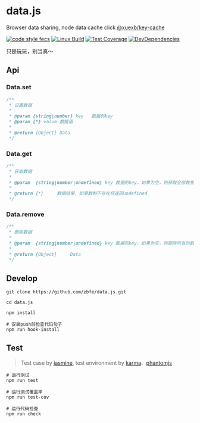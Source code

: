 # data.js

Browser data sharing, node data cache click [@xuexb/key-cache](https://github.com/xuexb/key-cache/)

[![code style fecs](https://img.shields.io/badge/code%20style-fecs-brightgreen.svg)](https://github.com/ecomfe/fecs)
[![Linux Build](https://travis-ci.org/zbfe/data.js.svg?branch=master)](https://travis-ci.org/zbfe/data.js)
[![Test Coverage](https://img.shields.io/coveralls/zbfe/data.js/master.svg)](https://coveralls.io/r/zbfe/data.js)
[![DevDependencies](https://img.shields.io/david/dev/zbfe/data.js.svg?style=flat)](https://david-dm.org/zbfe/data.js#info=devDependencies)

只是玩玩，别当真～

## Api

### Data.set

```js
/**
 * 设置数据
 *
 * @param {string|number} key   数据的key
 * @param {*} value 数据值
 *
 * @return {Object} Data
 */
```

### Data.get

```js
/**
 * 获取数据
 *
 * @param  {string|number|undefined} key 数据的key，如果为空，则获取全部数据
 *
 * @return {*}     数据结果，如果数制不存在将返回undefined
 */
```

### Data.remove

```js
/**
 * 删除数据
 *
 * @param  {string|number|undefined} key 数据的key，如果为空，则删除所有的数据
 *
 * @return {Object}     Data
 */
```

## Develop

```shell
git clone https://github.com/zbfe/data.js.git

cd data.js

npm install

# 安装push前检查代码勾子
npm run hook-install
```

## Test

> Test case by [jasmine](https://jasmine.github.io/), test environment by [karma](https://karma-runner.github.io/)、[phantomjs](http://phantomjs.org/)

```shell
# 运行测试
npm run test

# 运行测试覆盖率
npm run test-cov

# 运行代码检查
npm run check
```